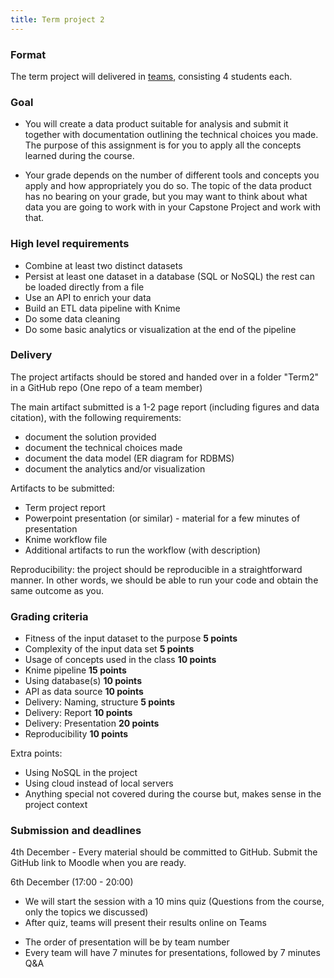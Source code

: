 ```yaml
---
title: Term project 2
---
```


### Format
The term project will delivered in [teams](https://docs.google.com/spreadsheets/d/1wX6jej0qF4ZmeDZDAHclCaTftKjYiAq8LUpAyDT1Fac/edit?usp=sharing), consisting 4 students each. 

### Goal

* You will create a data product suitable for analysis and submit it together with documentation outlining the technical choices you made. The purpose of this assignment is for you to apply all the concepts learned during the course.

* Your grade depends on the number of different tools and concepts you apply and how appropriately you do so. The topic of the data product has no bearing on your grade, but you may want to think about what data you are going to work with in your Capstone Project and work with that.


### High level requirements


* Combine at least two distinct datasets
* Persist at least one dataset in a database (SQL or NoSQL) the rest can be loaded directly from a file
* Use an API to enrich your data
* Build an ETL data pipeline with Knime 
* Do some data cleaning
* Do some basic analytics or visualization at the end of the pipeline



### Delivery
The project artifacts should be stored and handed over in a folder "Term2" in a GitHub repo (One repo of a team member)

The main artifact submitted is a 1-2 page report (including figures and data citation), with the following requirements:
* document the solution provided
* document the technical choices made
* document the data model (ER diagram for RDBMS)
* document the analytics and/or visualization


Artifacts to be submitted:
* Term project report 
* Powerpoint presentation (or similar) - material for a few minutes of presentation
* Knime workflow file
* Additional artifacts to run the workflow (with description)
    
Reproducibility: the project should be reproducible in a straightforward manner. In other words, we should be able to run your code and obtain the same outcome as you. 

### Grading criteria

-	Fitness of the input dataset to the purpose **5 points**
-	Complexity of the input data set **5 points**
-	Usage of concepts used in the class **10 points**
- 	Knime pipeline **15 points**
- 	Using database(s) **10 points**
- 	API as data source **10 points**
-	Delivery: Naming, structure **5 points**
-	Delivery: Report **10 points**
-	Delivery: Presentation **20 points**
-	Reproducibility **10 points**

Extra points:
- Using NoSQL in the project
- Using cloud instead of local servers
- Anything special not covered during the course but, makes sense in the project context


### Submission and deadlines

4th December - Every material should be committed to GitHub. Submit the GitHub link to Moodle when you are ready. 

6th December (17:00 - 20:00) 
- We will start the session with a 10 mins quiz (Questions from the course, only the topics we discussed)
- After quiz, teams will present their results online on Teams
* The order of presentation will be by team number
* Every team will have 7 minutes for presentations, followed by 7 minutes Q&A








